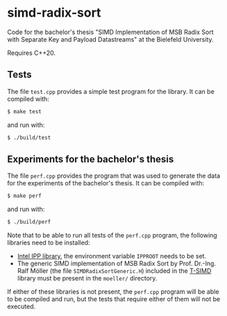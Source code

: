 # simd-radix-sort

Code for the bachelor's thesis "SIMD Implementation of MSB Radix Sort with Separate Key and Payload Datastreams" at the Bielefeld University.

Requires C++20.

## Tests

The file `test.cpp` provides a simple test program for the library. It can be compiled with:

```bash
$ make test
```

and run with:

```bash
$ ./build/test
```

## Experiments for the bachelor's thesis

The file `perf.cpp` provides the program that was used to generate the data for the experiments of the bachelor's thesis.
It can be compiled with:

```bash
$ make perf
```

and run with:

```bash
$ ./build/perf
```

Note that to be able to run all tests of the `perf.cpp` program, the following libraries need to be installed:
* [Intel IPP library](https://www.intel.com/content/www/us/en/developer/tools/oneapi/ipp.html), the environment variable `IPPROOT` needs to be set.
* The generic SIMD implementation of MSB Radix Sort by Prof. Dr.-Ing. Ralf Möller (the file `SIMDRadixSortGeneric.H`) included in the [T-SIMD](https://www.ti.uni-bielefeld.de/html/people/moeller/tsimd_warpingsimd.html) library must be present in the `moeller/` directory.

If either of these libraries is not present, the `perf.cpp` program will be able to be compiled and run, but the tests that require either of them will not be executed.
